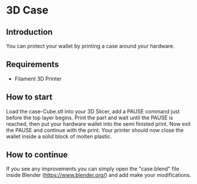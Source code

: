# 3D Case

## Introduction
You can protect your wallet by printing a case around your hardware.

## Requirements
* Filament 3D Printer

## How to start
Load the case-Cube.stl into your 3D Slicer, add a PAUSE command just before the top layer begins.
Print the part and wait until the PAUSE is reached, then put your hardware wallet into the semi finisted print.
Now exit the PAUSE and continue with the print. Your printer should now close the wallet inside a solid block of molten plastic.

## How to continue
If you see any improvements you can simply open the "case.blend" file inside Blender (https://www.blender.org/) and add make your modifications.